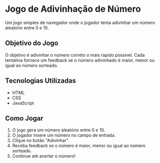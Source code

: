 # Jogo de Adivinhação de Número

Um jogo simples de navegador onde o jogador tenta adivinhar um número aleatório entre 0 e 10.

## Objetivo do Jogo

O objetivo é adivinhar o número correto o mais rápido possível. Cada tentativa fornece um feedback se o número adivinhado é maior, menor ou igual ao número sorteado.

## Tecnologias Utilizadas

- HTML
- CSS
- JavaScript

## Como Jogar

1. O jogo gera um número aleatório entre 0 e 10.
2. O jogador insere um número no campo de entrada.
3. Clique no botão "Adivinhar".
4. Receba feedback se o número é maior, menor ou igual ao número sorteado.
5. Continue até acertar o número!

